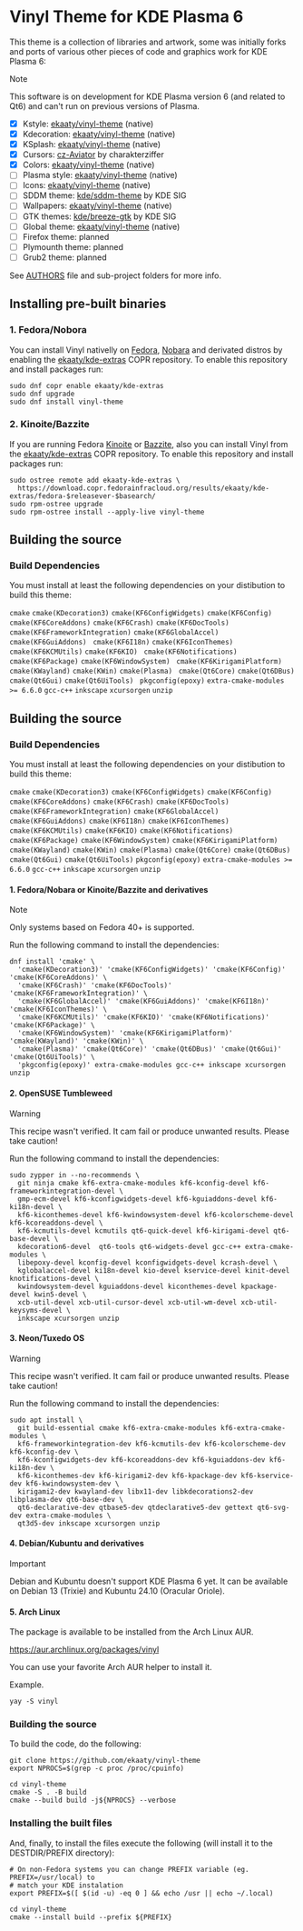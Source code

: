 # Vinyl Theme for KDE Plasma 6

This theme is a collection of libraries and artwork, some was initially forks and ports of various other 
pieces of code and graphics work for KDE Plasma 6:

>[!NOTE]
>This software is on development for KDE Plasma version 6 (and related to Qt6) and can't run on previous versions of Plasma.

- [x] Kstyle: [ekaaty/vinyl-theme](https://github.com/ekaaty/vinyl-theme/tree/main/kstyle/) (native)
- [x] Kdecoration: [ekaaty/vinyl-theme](https://github.com/ekaaty/vinyl-theme/tree/main/kdecoration/) (native)
- [x] KSplash: [ekaaty/vinyl-theme](https://github.com/ekaaty/vinyl-theme/tree/main/splash/) (native)
- [x] Cursors: [cz-Aviator](https://github.com/charakterziffer/cursor-toolbox/) by charakterziffer
- [x] Colors: [ekaaty/vinyl-theme](https://github.com/ekaaty/vinyl-theme/tree/main/colors/) (native)
- [ ] Plasma style: [ekaaty/vinyl-theme](https://github.com/ekaaty/vinyl-theme/tree/main/desktoptheme/) (native)
- [ ] Icons: [ekaaty/vinyl-theme](https://github.com/ekaaty/vinyl-theme/tree/main/icons/) (native)
- [ ] SDDM theme: [kde/sddm-theme](https://invent.kde.org/plasma/plasma-desktop/-/tree/master/sddm-theme) by KDE SIG
- [ ] Wallpapers: [ekaaty/vinyl-theme](https://github.com/ekaaty/vinyl-theme/tree/main/wallpapers/) (native)
- [ ] GTK themes: [kde/breeze-gtk](https://github.com/KDE/breeze-gtk) by KDE SIG
- [ ] Global theme: [ekaaty/vinyl-theme](https://github.com/ekaaty/vinyl-theme/tree/main/lookandfeel/) (native)
- [ ] Firefox theme: planned
- [ ] Plymounth theme: planned
- [ ] Grub2 theme: planned

See [AUTHORS](AUTHORS) file and sub-project folders for more info.

## Installing pre-built binaries

### 1\. Fedora/Nobora

You can install Vinyl nativelly on [Fedora](https://spins.fedoraproject.org/kde/), [Nobara](https://nobaraproject.org) 
and derivated distros by enabling the [ekaaty/kde-extras](https://copr.fedorainfracloud.org/coprs/ekaaty/kde-extras)
COPR repository. To enable this repository and install packages run:

```
sudo dnf copr enable ekaaty/kde-extras
sudo dnf upgrade
sudo dnf install vinyl-theme
```
### 2\. Kinoite/Bazzite

If you are running Fedora [Kinoite](https://fedoraproject.org/atomic-desktops/kinoite/) or 
[Bazzite](https://bazzite.gg/), also you can install Vinyl from the 
[ekaaty/kde-extras](https://copr.fedorainfracloud.org/coprs/ekaaty/kde-extras) COPR repository. 
To enable this repository and install packages run:

```
sudo ostree remote add ekaaty-kde-extras \
  https://download.copr.fedorainfracloud.org/results/ekaaty/kde-extras/fedora-$releasever-$basearch/
sudo rpm-ostree upgrade
sudo rpm-ostree install --apply-live vinyl-theme
```
## Building the source

### Build Dependencies

You must install at least the following dependencies on your distibution to
build this theme:

`cmake` `cmake(KDecoration3)` `cmake(KF6ConfigWidgets)` `cmake(KF6Config)` `
cmake(KF6CoreAddons)` `cmake(KF6Crash)` `cmake(KF6DocTools)` `
cmake(KF6FrameworkIntegration)` `cmake(KF6GlobalAccel)` `cmake(KF6GuiAddons)` `
cmake(KF6I18n)` `cmake(KF6IconThemes)` `cmake(KF6KCMUtils)` `cmake(KF6KIO)` `
cmake(KF6Notifications)` `cmake(KF6Package)` `cmake(KF6WindowSystem)` `
cmake(KF6KirigamiPlatform)` `cmake(KWayland)` `cmake(KWin)` `cmake(Plasma)` `
cmake(Qt6Core)` `cmake(Qt6DBus)` `cmake(Qt6Gui)` `cmake(Qt6UiTools)` `
pkgconfig(epoxy)` `extra-cmake-modules >= 6.6.0` `gcc-c++` `inkscape` `xcursorgen`
`unzip`


## Building the source

### Build Dependencies

You must install at least the following dependencies on your distibution to build this theme:

``cmake``
``cmake(KDecoration3)``
``cmake(KF6ConfigWidgets)``
``cmake(KF6Config)``
``cmake(KF6CoreAddons)``
``cmake(KF6Crash)``
``cmake(KF6DocTools)``
``cmake(KF6FrameworkIntegration)``
``cmake(KF6GlobalAccel)``
``cmake(KF6GuiAddons)``
``cmake(KF6I18n)``
``cmake(KF6IconThemes)``
``cmake(KF6KCMUtils)``
``cmake(KF6KIO)``
``cmake(KF6Notifications)``
``cmake(KF6Package)``
``cmake(KF6WindowSystem)``
``cmake(KF6KirigamiPlatform)``
``cmake(KWayland)``
``cmake(KWin)``
``cmake(Plasma)``
``cmake(Qt6Core)``
``cmake(Qt6DBus)``
``cmake(Qt6Gui)``
``cmake(Qt6UiTools)``
``pkgconfig(epoxy)``
``extra-cmake-modules >= 6.6.0``
``gcc-c++``
``inkscape``
``xcursorgen``
``unzip``

#### 1\. Fedora/Nobara or Kinoite/Bazzite and derivatives

> [!NOTE]
> Only systems based on Fedora 40+ is supported. 

Run the following command to install the dependencies:

```shell
dnf install 'cmake' \
  'cmake(KDecoration3)' 'cmake(KF6ConfigWidgets)' 'cmake(KF6Config)' 'cmake(KF6CoreAddons)' \
  'cmake(KF6Crash)' 'cmake(KF6DocTools)' 'cmake(KF6FrameworkIntegration)' \
  'cmake(KF6GlobalAccel)' 'cmake(KF6GuiAddons)' 'cmake(KF6I18n)' 'cmake(KF6IconThemes)' \
  'cmake(KF6KCMUtils)' 'cmake(KF6KIO)' 'cmake(KF6Notifications)' 'cmake(KF6Package)' \
  'cmake(KF6WindowSystem)' 'cmake(KF6KirigamiPlatform)' 'cmake(KWayland)' 'cmake(KWin)' \
  'cmake(Plasma)' 'cmake(Qt6Core)' 'cmake(Qt6DBus)' 'cmake(Qt6Gui)' 'cmake(Qt6UiTools)' \
  'pkgconfig(epoxy)' extra-cmake-modules gcc-c++ inkscape xcursorgen unzip
```

#### 2\. OpenSUSE Tumbleweed

> [!WARNING]
> This recipe wasn't verified. It cam fail or produce unwanted results. Please take caution!

Run the following command to install the dependencies:

```shell
sudo zypper in --no-recommends \
  git ninja cmake kf6-extra-cmake-modules kf6-kconfig-devel kf6-frameworkintegration-devel \
  gmp-ecm-devel kf6-kconfigwidgets-devel kf6-kguiaddons-devel kf6-ki18n-devel \
  kf6-kiconthemes-devel kf6-kwindowsystem-devel kf6-kcolorscheme-devel kf6-kcoreaddons-devel \
  kf6-kcmutils-devel kcmutils qt6-quick-devel kf6-kirigami-devel qt6-base-devel \
  kdecoration6-devel  qt6-tools qt6-widgets-devel gcc-c++ extra-cmake-modules \
  libepoxy-devel kconfig-devel kconfigwidgets-devel kcrash-devel \
  kglobalaccel-devel ki18n-devel kio-devel kservice-devel kinit-devel knotifications-devel \
  kwindowsystem-devel kguiaddons-devel kiconthemes-devel kpackage-devel kwin5-devel \
  xcb-util-devel xcb-util-cursor-devel xcb-util-wm-devel xcb-util-keysyms-devel \
  inkscape xcursorgen unzip
```

#### 3\. Neon/Tuxedo OS

> [!WARNING]
> This recipe wasn't verified. It cam fail or produce unwanted results. Please take caution!

Run the following command to install the dependencies:

```shell
sudo apt install \
  git build-essential cmake kf6-extra-cmake-modules kf6-extra-cmake-modules \
  kf6-frameworkintegration-dev kf6-kcmutils-dev kf6-kcolorscheme-dev kf6-kconfig-dev \
  kf6-kconfigwidgets-dev kf6-kcoreaddons-dev kf6-kguiaddons-dev kf6-ki18n-dev \
  kf6-kiconthemes-dev kf6-kirigami2-dev kf6-kpackage-dev kf6-kservice-dev kf6-kwindowsystem-dev \
  kirigami2-dev kwayland-dev libx11-dev libkdecorations2-dev libplasma-dev qt6-base-dev \
  qt6-declarative-dev qtbase5-dev qtdeclarative5-dev gettext qt6-svg-dev extra-cmake-modules \
  qt3d5-dev inkscape xcursorgen unzip
```

#### 4\. Debian/Kubuntu and derivatives

>[!IMPORTANT]
>Debian and Kubuntu doesn't support KDE Plasma 6 yet. 
>It can be available on Debian 13 (Trixie) and Kubuntu 24.10 (Oracular Oriole).

#### 5\. Arch Linux

The package is available to be installed from the Arch Linux AUR.

https://aur.archlinux.org/packages/vinyl

You can use your favorite Arch AUR helper to install it.

Example.

```shell
yay -S vinyl
```

### Building the source

To build the code, do the following:

```shell
git clone https://github.com/ekaaty/vinyl-theme
export NPROCS=$(grep -c proc /proc/cpuinfo)

cd vinyl-theme
cmake -S . -B build
cmake --build build -j${NPROCS} --verbose
```

### Installing the built files

And, finally, to install the files execute the following (will install it to the DESTDIR/PREFIX
directory):

```shell
# On non-Fedora systems you can change PREFIX variable (eg. PREFIX=/usr/local) to
# match your KDE instalation
export PREFIX=$([ $(id -u) -eq 0 ] && echo /usr || echo ~/.local)

cd vinyl-theme
cmake --install build --prefix ${PREFIX}
```
